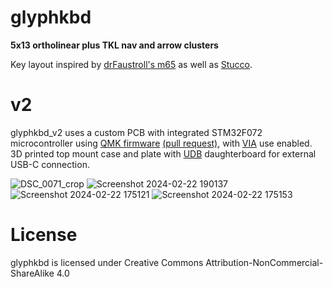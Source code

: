 # glyphkbd
**5x13 ortholinear plus TKL nav and arrow clusters**

Key layout inspired by [drFaustroll's m65](https://mlego.elena.space/m65/) as well as [Stucco](https://www.reddit.com/r/CustomKeyboards/comments/10k8k6w/custom_ortho_tkl_done_stucco1510/).

# v2
glyphkbd_v2 uses a custom PCB with integrated STM32F072 microcontroller using [QMK firmware](https://github.com/qmk/qmk_firmware) [(pull request)](https://github.com/qmk/qmk_firmware/pull/23131), with [VIA](https://github.com/the-via) use enabled. 3D printed top mount case and plate with [UDB](https://github.com/Unified-Daughterboard/Unified-Daughterboard.github.io) daughterboard for external USB-C connection.

![DSC_0071_crop](https://github.com/galile0-designs/glyphkbd/assets/134774462/b1430ac9-ad3f-4a25-9c62-59e51696f563)
![Screenshot 2024-02-22 190137](https://github.com/galile0-designs/glyphkbd/assets/134774462/9cba256b-aa8d-4d7e-8167-9a00d88527cf)
![Screenshot 2024-02-22 175121](https://github.com/galile0-designs/glyphkbd/assets/134774462/5836cfac-a936-4e9b-ae4e-2d5e5bb5da22)
![Screenshot 2024-02-22 175153](https://github.com/galile0-designs/glyphkbd/assets/134774462/4512e66f-fc35-493e-88e5-669acebfc13d)

# License
glyphkbd is licensed under Creative Commons Attribution-NonCommercial-ShareAlike 4.0
